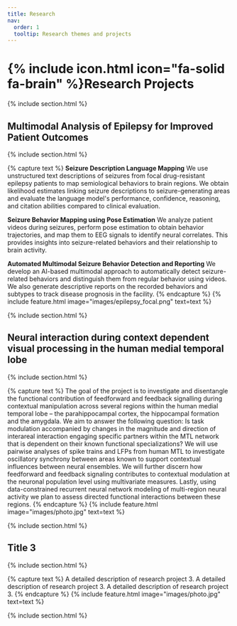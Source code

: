 ```yaml
---
title: Research
nav:
  order: 1
  tooltip: Research themes and projects
---
```


# {% include icon.html icon="fa-solid fa-brain" %}Research Projects
{% include section.html %}
## Multimodal Analysis of Epilepsy for Improved Patient Outcomes
{% include section.html %}

{% capture text %}
__Seizure Description Language Mapping__
We use unstructured text descriptions of seizures from focal drug-resistant epilepsy patients to map semiological behaviors to brain regions. We obtain likelihood estimates linking seizure descriptions to seizure-generating areas and evaluate the language model's performance, confidence, reasoning, and citation abilities compared to clinical evaluation.

__Seizure Behavior Mapping using Pose Estimation__
We analyze patient videos during seizures, perform pose estimation to obtain behavior trajectories, and map them to EEG signals to identify neural correlates. This provides insights into seizure-related behaviors and their relationship to brain activity.

__Automated Multimodal Seizure Behavior Detection and Reporting__
We develop an AI-based multimodal approach to automatically detect seizure-related behaviors and distinguish them from regular behavior using videos. We also generate descriptive reports on the recorded behaviors and subtypes to track disease prognosis in the facility.
{% endcapture %}
{% include feature.html image="images/epilepsy_focal.png"  text=text %}

{% include section.html %}

## Neural interaction during context dependent visual processing in the human medial temporal lobe 
{% include section.html %}

{% capture text %}
The goal of the project is to investigate and disentangle the functional contribution of feedforward and feedback signalling during contextual manipulation across several regions within the human medial temporal lobe – the parahippocampal cortex, the hippocampal formation and the amygdala. We aim to answer the following question: Is task modulation accompanied by changes in the magnitude and direction of interareal interaction engaging specific partners within the MTL network that is dependent on their known functional specializations? We will use pairwise analyses of spike trains and LFPs from human MTL to investigate oscillatory synchrony between areas known to support contextual influences between neural ensembles. We will further discern how feedforward and feedback signaling contributes to contextual modulation at the neuronal population level using multivariate measures. Lastly, using data-constrained recurrent neural network modeling of multi-region neural activity we plan to assess directed functional interactions between these regions. 
{% endcapture %}
{% include feature.html image="images/photo.jpg"   text=text %}


{% include section.html %}

## Title 3
{% include section.html %}

{% capture text %}
A detailed description of research project 3.
A detailed description of research project 3.
A detailed description of research project 3.
{% endcapture %}
{% include feature.html image="images/photo.jpg"   text=text %}


{% include section.html %}
